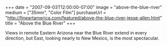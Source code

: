 +++
date = "2007-09-03T12:00:00-07:00"
image = "above-the-blue-river"
medium = ["35mm", "Color Film"]
purchaseUrl = "http://fineartamerica.com/featured/above-the-blue-river-jesse-allen.html"
title = "Above the Blue River"
+++

Views in remote Eastern Arizona near the Blue River extend in every direction, but East, looking nearly to New Mexico, is the most spectacular.
